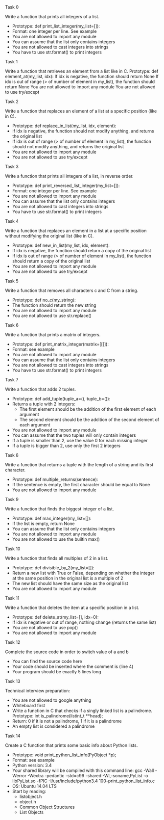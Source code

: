 Task 0

Write a function that prints all integers of a list.
* Prototype: def print_list_integer(my_list=[]):
* Format: one integer per line. See example
* You are not allowed to import any module
* You can assume that the list only contains integers
* You are not allowed to cast integers into strings
* You have to use str.format() to print integers

Task 1

Write a function that retrieves an element from a list like in C.
Prototype: def element_at(my_list, idx):
If idx is negative, the function should return None
If idx is out of range (> of number of element in my_list), the function should return None
You are not allowed to import any module
You are not allowed to use try/except

Task 2

Write a function that replaces an element of a list at a specific position (like in C).
* Prototype: def replace_in_list(my_list, idx, element):
* If idx is negative, the function should not modify anything, and returns the original list
* If idx is out of range (> of number of element in my_list), the function should not modify anything, and returns the original list
* You are not allowed to import any module
* You are not allowed to use try/except

Task 3

Write a function that prints all integers of a list, in reverse order.
* Prototype: def print_reversed_list_integer(my_list=[]):
* Format: one integer per line. See example
* You are not allowed to import any module
* You can assume that the list only contains integers
* You are not allowed to cast integers into strings
* You have to use str.format() to print integers

Task 4

Write a function that replaces an element in a list at a specific position without modifying the original list (like in C).
* Prototype: def new_in_list(my_list, idx, element):
* If idx is negative, the function should return a copy of the original list
* If idx is out of range (> of number of element in my_list), the function should return a copy of the original list
* You are not allowed to import any module
* You are not allowed to use try/except

Task 5

Write a function that removes all characters c and C from a string.
* Prototype: def no_c(my_string):
* The function should return the new string
* You are not allowed to import any module
* You are not allowed to use str.replace()

Task 6

Write a function that prints a matrix of integers.
* Prototype: def print_matrix_integer(matrix=[[]]):
* Format: see example
* You are not allowed to import any module
* You can assume that the list only contains integers
* You are not allowed to cast integers into strings
* You have to use str.format() to print integers

Task 7

Write a function that adds 2 tuples.
* Prototype: def add_tuple(tuple_a=(), tuple_b=()):
* Returns a tuple with 2 integers:
  - The first element should be the addition of the first element of each argument
  - The second element should be the addition of the second element of each argument
* You are not allowed to import any module
* You can assume that the two tuples will only contain integers
* If a tuple is smaller than 2, use the value 0 for each missing integer
* If a tuple is bigger than 2, use only the first 2 integers

Task 8

Write a function that returns a tuple with the length of a string and its first character.
* Prototype: def multiple_returns(sentence):
* If the sentence is empty, the first character should be equal to None
* You are not allowed to import any module

Task 9

Write a function that finds the biggest integer of a list.
* Prototype: def max_integer(my_list=[]):
* If the list is empty, return None
* You can assume that the list only contains integers
* You are not allowed to import any module
* You are not allowed to use the builtin max()

Task 10

Write a function that finds all multiples of 2 in a list.
* Prototype: def divisible_by_2(my_list=[]):
* Return a new list with True or False, depending on whether the integer at the same position in the original list is a multiple of 2
* The new list should have the same size as the original list
* You are not allowed to import any module

Task 11

Write a function that deletes the item at a specific position in a list.
* Prototype: def delete_at(my_list=[], idx=0):
* If idx is negative or out of range, nothing change (returns the same list)
* You are not allowed to use pop()
* You are not allowed to import any module

Task 12

Complete the source code in order to switch value of a and b
* You can find the source code here
* Your code should be inserted where the comment is (line 4)
* Your program should be exactly 5 lines long

Task 13

Technical interview preparation:
* You are not allowed to google anything
* Whiteboard first
* Write a function in C that checks if a singly linked list is a palindrome.
Prototype: int is_palindrome(listint_t **head);
* Return: 0 if it is not a palindrome, 1 if it is a palindrome
* An empty list is considered a palindrome

Task 14

Create a C function that prints some basic info about Python lists.
* Prototype: void print_python_list_info(PyObject *p);
* Format: see example
* Python version: 3.4
* Your shared library will be compiled with this command line: gcc -Wall -Werror -Wextra -pedantic -std=c99 -shared -Wl,-soname,PyList -o libPyList.so -fPIC -I/usr/include/python3.4 100-print_python_list_info.c
* OS: Ubuntu 14.04 LTS
* Start by reading:
  - listobject.h
  - object.h
  - Common Object Structures
  - List Objects
